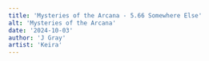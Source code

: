 ```yaml
---
title: 'Mysteries of the Arcana - 5.66 Somewhere Else'
alt: 'Mysteries of the Arcana'
date: '2024-10-03'
author: 'J Gray'
artist: 'Keira'
---
```

